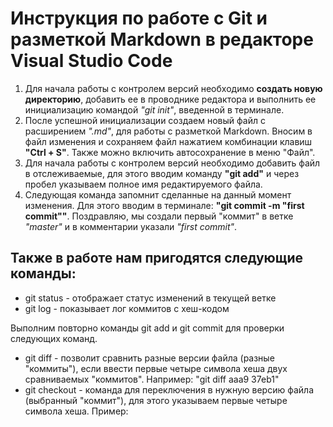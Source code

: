 # Инструкция по работе с Git и разметкой Markdown в редакторе Visual Studio Code
1. Для начала работы с контролем версий необходимо **создать новую директорию**, добавить ее в проводнике редактора и выполнить ее инициализацию командой *"git init"*, введенной в терминале.
2. После успешной инициализации создаем новый файл с расширением _".md"_, для работы с разметкой Markdown. Вносим в файл изменения и сохраняем файл нажатием комбинации клавиш __"Ctrl + S"__. Также можно включить автосохранение в меню "Файл".
3. Для начала работы с контролем версий необходимо добавить файл в отслеживаемые, для этого вводим команду __"git add"__ и через пробел указываем полное имя редактируемого файла.
4. Следующая команда запомнит сделанные на данный момент изменения. Для этого вводим в терминале: **"git commit -m "first commit""**. Поздравляю, мы создали первый "коммит" в ветке _"master"_ и в комментарии указали *"first commit"*.
## Также в работе нам пригодятся следующие команды:
* git status - отображает статус изменений в текущей ветке
* git log - показывает лог коммитов с хеш-кодом

Выполним повторно команды git add и git commit для проверки следующих команд.

* git diff - позволит сравнить разные версии файла (разные "коммиты"), если ввести первые четыре символа хеша двух сравниваемых "коммитов". Например: "git diff aaa9 37eb1"
* git checkout - команда для переключения в нужную версию файла (выбранный "коммит"), для этого указываем первые четыре символа хеша. Пример: 